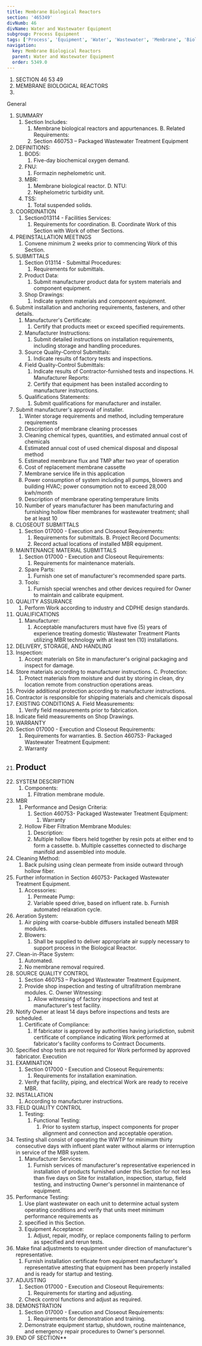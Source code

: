 ```yaml
---
title: Membrane Biological Reactors
section: '465349'
divNumb: 46
divName: Water and Wastewater Equipment
subgroup: Process Equipment
tags: ['Process', 'Equipment', 'Water', 'Wastewater', 'Membrane', 'Biological', 'Reactors']
navigation:
  key: Membrane Biological Reactors
  parent: Water and Wastewater Equipment
  order: 5349.0
---
```


1. SECTION 46 53 49
1. MEMBRANE BIOLOGICAL REACTORS
1. 
General
1. SUMMARY
   1. Section Includes:
      1. Membrane biological reactors and appurtenances. B. Related Requirements:
      1. Section 460753 – Packaged Wastewater Treatment Equipment
2. DEFINITIONS:
      1. BOD5:
         1. Five-day biochemical oxygen demand. 
   1. FNU:
      1. Formazin nephelometric unit.
   1. MBR:
      1. Membrane biological reactor. D. NTU:
      1. Nephelometric turbidity unit. 
   1. TSS:
      1. Total suspended solids.
3. COORDINATION
   1. Section013114 - Facilities Services:
      1. Requirements for coordination. B. Coordinate Work of this Section with Work of other Sections.
4. PREINSTALLATION MEETINGS
   1. Convene minimum 2 weeks prior to commencing Work of this Section.
5. SUBMITTALS
   1. Section 013114 - Submittal Procedures:
      1. Requirements for submittals.
   1. Product Data:
      1. Submit manufacturer product data for system materials and component equipment.
   1. Shop Drawings:
      1. Indicate system materials and component equipment.
2. Submit installation and anchoring requirements, fasteners, and other details. 
   1. Manufacturer's Certificate:
      1. Certify that products meet or exceed specified requirements.
   1. Manufacturer Instructions:
      1. Submit detailed instructions on installation requirements, including storage and handling procedures.
   1. Source Quality-Control Submittals:
      1. Indicate results of factory tests and inspections.
   1. Field Quality-Control Submittals:
      1. Indicate results of Contractor-furnished tests and inspections. H. Manufacturer Reports:
      1. Certify that equipment has been installed according to manufacturer
instructions.
   1. Qualifications Statements:
      1. Submit qualifications for manufacturer and installer.
2. Submit manufacturer's approval of installer.
   1. Winter storage requirements and method, including temperature requirements
   1. Description of membrane cleaning processes
   1. Cleaning chemical types, quantities, and estimated annual cost of chemicals
   1. Estimated annual cost of used chemical disposal and disposal method
   1. Estimated membrane flux and TMP after two year of operation
   1. Cost of replacement membrane cassette
   1. Membrane service life in this application
   1. Power consumption of system including all pumps, blowers and building HVAC; power consumption not to exceed 28,000 kwh/month
   1. Description of membrane operating temperature limits
   1. Number of years manufacturer has been manufacturing and furnishing hollow fiber membranes for wastewater treatment; shall be at least 10
6. CLOSEOUT SUBMITTALS
   1. Section 017000 - Execution and Closeout Requirements:
      1. Requirements for submittals. B. Project Record Documents:
      1. Record actual locations of installed MBR equipment.
7. MAINTENANCE MATERIAL SUBMITTALS
   1. Section 017000 - Execution and Closeout Requirements:
      1. Requirements for maintenance materials.
   1. Spare Parts:
      1. Furnish one set of manufacturer's recommended spare parts.
   1. Tools:
      1. Furnish special wrenches and other devices required for Owner to maintain and calibrate equipment.
8. QUALITY ASSURANCE
   1. Perform Work according to industry and CDPHE design standards.
9. QUALIFICATIONS
   1. Manufacturer:
      1. Acceptable manufacturers must have five (5) years of experience treating domestic
Wastewater Treatment Plants utilizing MBR technology with at least ten (10) installations.
10. DELIVERY, STORAGE, AND HANDLING
   1. Inspection:
      1. Accept materials on Site in manufacturer's original packaging and inspect for damage.
   1. Store materials according to manufacturer instructions. C. Protection:
      1. Protect materials from moisture and dust by storing in clean, dry location remote from construction operations areas.
2. Provide additional protection according to manufacturer instructions.
3. Contractor is responsible for shipping materials and chemicals disposal
11. EXISTING CONDITIONS A. Field Measurements:
      1. Verify field measurements prior to fabrication.
2. Indicate field measurements on Shop Drawings.
12. WARRANTY
   1. Section 017000 - Execution and Closeout Requirements:
      1. Requirements for warranties. B. Section 460753- Packaged Wastewater Treatment Equipment:
      1. Warranty
1. ## Product
1. SYSTEM DESCRIPTION
   1. Components:
      1. Filtration membrane module.
2. MBR
   1. Performance and Design Criteria:
      1. Section 460753- Packaged Wastewater Treatment Equipment:
         1. Warranty
   1. Hollow Fiber Filtration Membrane Modules:
      1. Description:
      1. Multiple hollow fibers held together by resin pots at either end to form a cassette. b. Multiple cassettes connected to discharge manifold and assembled into module.
2. Cleaning Method:
      1. Back pulsing using clean permeate from inside outward through hollow fiber.
3. Further information in Section 460753- Packaged Wastewater Treatment Equipment.
   1. Accessories:
      1. Permeate Pump:
      1. Variable speed drive, based on influent rate. b. Furnish automated relaxation cycle.
2. Aeration System:
      1. Air piping with coarse-bubble diffusers installed beneath MBR modules.
      1. Blowers:
         1. Shall be supplied to deliver appropriate air supply necessary to support process in the Biological Reactor.
3. Clean-in-Place System:
      1. Automated.
      1. No membrane removal required.
3. SOURCE QUALITY CONTROL
   1. Section 460753 – Packaged Wastewater Treatment Equipment.
   1. Provide shop inspection and testing of ultrafiltration membrane modules. C. Owner Witnessing:
      1. Allow witnessing of factory inspections and test at manufacturer's test facility.
2. Notify Owner at least 14 days before inspections and tests are scheduled.
   1. Certificate of Compliance:
      1. If fabricator is approved by authorities having jurisdiction, submit certificate of compliance indicating Work performed at fabricator's facility conforms to Contract Documents.
2. Specified shop tests are not required for Work performed by approved fabricator. 
Execution
1. EXAMINATION
   1. Section 017000 - Execution and Closeout Requirements:
      1. Requirements for installation examination.
   1. Verify that facility, piping, and electrical Work are ready to receive MBR.
2. INSTALLATION
   1. According to manufacturer instructions.
3. FIELD QUALITY CONTROL 
   1. Testing:
      1. Functional Testing:
         1. Prior to system startup, inspect components for proper alignment and connection and acceptable operation.
2. Testing shall consist of operating the WWTP for minimum thirty consecutive days with influent plant water without alarms or interruption in service of the MBR system.
   1. Manufacturer Services:
      1. Furnish services of manufacturer's representative experienced in installation of products furnished under this Section for not less than five days on Site for installation, inspection, startup, field testing, and instructing Owner's personnel in maintenance of equipment.
2. Performance Testing:
      1. Use plant wastewater on each unit to determine actual system operating conditions and verify that units meet minimum performance requirements as
   1. specified in this Section.
   1. Equipment Acceptance:
      1. Adjust, repair, modify, or replace components failing to perform as specified and rerun tests.
2. Make final adjustments to equipment under direction of manufacturer's representative.
   1. Furnish installation certificate from equipment manufacturer's representative attesting that equipment has been properly installed and is ready for startup and testing.
4. ADJUSTING
   1. Section 017000 - Execution and Closeout Requirements:
      1. Requirements for starting and adjusting.
   1. Check control functions and adjust as required.
5. DEMONSTRATION
   1. Section 017000 - Execution and Closeout Requirements:
      1. Requirements for demonstration and training.
   1. Demonstrate equipment startup, shutdown, routine maintenance, and emergency repair procedures to Owner's personnel.
1. END OF SECTION** 


